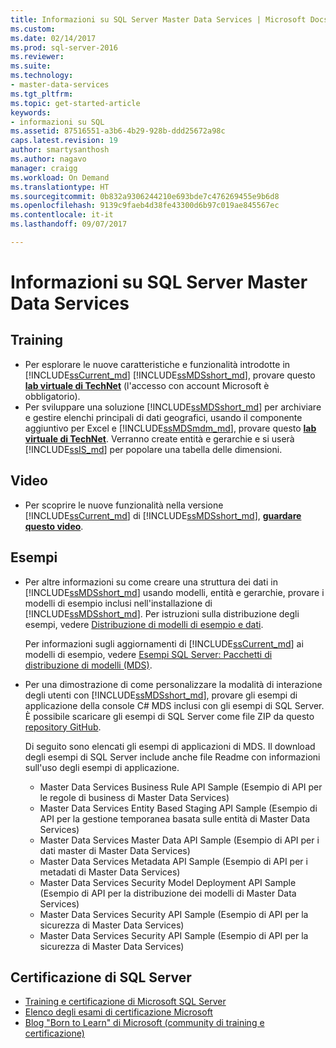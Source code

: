 ```yaml
---
title: Informazioni su SQL Server Master Data Services | Microsoft Docs
ms.custom: 
ms.date: 02/14/2017
ms.prod: sql-server-2016
ms.reviewer: 
ms.suite: 
ms.technology:
- master-data-services
ms.tgt_pltfrm: 
ms.topic: get-started-article
keywords:
- informazioni su SQL
ms.assetid: 87516551-a3b6-4b29-928b-ddd25672a98c
caps.latest.revision: 19
author: smartysanthosh
ms.author: nagavo
manager: craigg
ms.workload: On Demand
ms.translationtype: HT
ms.sourcegitcommit: 0b832a9306244210e693bde7c476269455e9b6d8
ms.openlocfilehash: 9139c9faeb4d38fe43300d6b97c019ae845567ec
ms.contentlocale: it-it
ms.lasthandoff: 09/07/2017

---
```

# <a name="learn-sql-server-master-data-services"></a>Informazioni su SQL Server Master Data Services
  
  
## <a name="training"></a>Training  
* Per esplorare le nuove caratteristiche e funzionalità introdotte in [!INCLUDE[ssCurrent_md](../includes/sscurrent-md.md)] [!INCLUDE[ssMDSshort_md](../includes/ssmdsshort-md.md)], provare questo [**lab virtuale di TechNet**](https://vlabs.holsystems.com/vlabs/technet?eng=VLabs&auth=none&src=vlabs&altadd=true&labid=23113&lod=true) (l'accesso con account Microsoft è obbligatorio).  
* Per sviluppare una soluzione [!INCLUDE[ssMDSshort_md](../includes/ssmdsshort-md.md)] per archiviare e gestire elenchi principali di dati geografici, usando il componente aggiuntivo per Excel e [!INCLUDE[ssMDSmdm_md](../includes/ssmdsmdm-md.md)], provare questo [**lab virtuale di TechNet**](https://vlabs.holsystems.com/vlabs/technet?eng=VLabs&auth=none&src=vlabs&altadd=true&labid=23112&lod=true). Verranno create entità e gerarchie e si userà [!INCLUDE[ssIS_md](../includes/ssis-md.md)] per popolare una tabella delle dimensioni.  
  
## <a name="videos"></a>Video  
* Per scoprire le nuove funzionalità nella versione [!INCLUDE[ssCurrent_md](../includes/sscurrent-md.md)] di [!INCLUDE[ssMDSshort_md](../includes/ssmdsshort-md.md)], [**guardare questo video**](https://www.youtube.com/watch?v=cKA72FpOVxI).  
  
## <a name="samples"></a>Esempi  
* Per altre informazioni su come creare una struttura dei dati in [!INCLUDE[ssMDSshort_md](../includes/ssmdsshort-md.md)] usando modelli, entità e gerarchie, provare i modelli di esempio inclusi nell'installazione di [!INCLUDE[ssMDSshort_md](../includes/ssmdsshort-md.md)]. Per istruzioni sulla distribuzione degli esempi, vedere [Distribuzione di modelli di esempio e dati](../master-data-services/master-data-services-installation-and-configuration.md#deploySample).   
  
    Per informazioni sugli aggiornamenti di [!INCLUDE[ssCurrent_md](../includes/sscurrent-md.md)] ai modelli di esempio, vedere [Esempi SQL Server: Pacchetti di distribuzione di modelli (MDS)](../master-data-services/sql-server-samples-model-deployment-packages-mds.md).  
  
* Per una dimostrazione di come personalizzare la modalità di interazione degli utenti con [!INCLUDE[ssMDSshort_md](../includes/ssmdsshort-md.md)], provare gli esempi di applicazione della console C# MDS inclusi con gli esempi di SQL Server. È possibile scaricare gli esempi di SQL Server come file ZIP da questo [repository GitHub](https://github.com/Microsoft/sql-server-samples).  
  
    Di seguito sono elencati gli esempi di applicazioni di MDS. Il download degli esempi di SQL Server include anche file Readme con informazioni sull'uso degli esempi di applicazione.  
    * Master Data Services Business Rule API Sample (Esempio di API per le regole di business di Master Data Services)  
    * Master Data Services Entity Based Staging API Sample (Esempio di API per la gestione temporanea basata sulle entità di Master Data Services)  
    * Master Data Services Master Data API Sample (Esempio di API per i dati master di Master Data Services)  
    * Master Data Services Metadata API Sample (Esempio di API per i metadati di Master Data Services)  
    * Master Data Services Security Model Deployment API Sample (Esempio di API per la distribuzione dei modelli di Master Data Services)  
    * Master Data Services Security API Sample (Esempio di API per la sicurezza di Master Data Services)  
    * Master Data Services Security API Sample (Esempio di API per la sicurezza di Master Data Services)  
  
## <a name="sql-server-certification"></a>Certificazione di SQL Server  
* [Training e certificazione di Microsoft SQL Server](https://www.microsoft.com/en-us/learning/sql-training.aspx)  
* [Elenco degli esami di certificazione Microsoft](https://www.microsoft.com/en-us/learning/exam-list.aspx)  
* [Blog "Born to Learn" di Microsoft (community di training e certificazione)](https://borntolearn.mslearn.net/b/weblog/archive/2016/03)  
  
  
  
  
  
  


